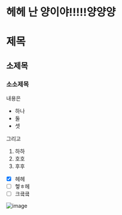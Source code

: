 # 헤헤 난 양이야!!!!!양양양
# 제목
## 소제목
### 소소제목
내용은
- 하나
- 둘
- 셋

그리고
1. 하하
2. 호호
3. 후후
 
- [x] 헤헤
- [ ] 헿ㅎ헤
- [ ] 크킄킄

![image](https://github.com/user-attachments/assets/9ff015cd-4e7e-44f9-b156-ce60e3986f1a)
